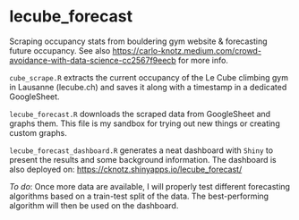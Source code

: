 # lecube_forecast
Scraping occupancy stats from bouldering gym website &amp; forecasting future occupancy. See also https://carlo-knotz.medium.com/crowd-avoidance-with-data-science-cc2567f9eecb for more info.

`cube_scrape.R` extracts the current occupancy of the Le Cube climbing gym in Lausanne (lecube.ch) and saves it along with a timestamp in a dedicated GoogleSheet.

`lecube_forecast.R` downloads the scraped data from GoogleSheet and graphs them. This file is my sandbox for trying out new things or creating custom graphs.

`lecube_forecast_dashboard.R` generates a neat dashboard with `Shiny` to present the results and some background information. The dashboard is also deployed on: https://cknotz.shinyapps.io/lecube_forecast/

*To do*: Once more data are available, I will properly test different forecasting algorithms based on a train-test split of the data. The best-performing algorithm will then be used on the dashboard.
